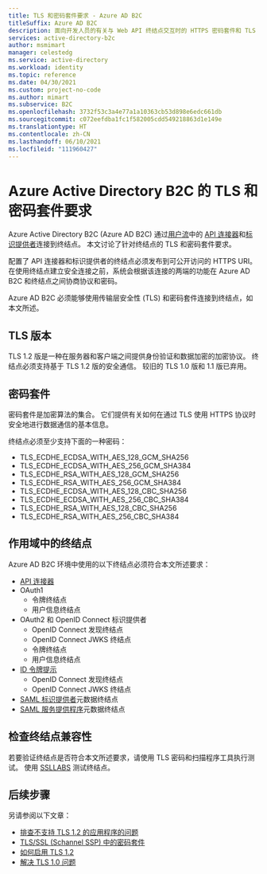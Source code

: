 ```yaml
---
title: TLS 和密码套件要求 - Azure AD B2C
titleSuffix: Azure AD B2C
description: 面向开发人员的有关与 Web API 终结点交互时的 HTTPS 密码套件和 TLS 要求的说明。
services: active-directory-b2c
author: msmimart
manager: celestedg
ms.service: active-directory
ms.workload: identity
ms.topic: reference
ms.date: 04/30/2021
ms.custom: project-no-code
ms.author: mimart
ms.subservice: B2C
ms.openlocfilehash: 3732f53c3a4e77a1a10363cb53d898e6edc661db
ms.sourcegitcommit: c072eefdba1fc1f582005cdd549218863d1e149e
ms.translationtype: HT
ms.contentlocale: zh-CN
ms.lasthandoff: 06/10/2021
ms.locfileid: "111960427"
---
```

# <a name="azure-active-directory-b2c-tls-and-cipher-suite-requirements"></a>Azure Active Directory B2C 的 TLS 和密码套件要求

Azure Active Directory B2C (Azure AD B2C) 通过[用户流](user-flow-overview.md)中的 [API 连接器](api-connectors-overview.md)和[标识提供者](oauth2-technical-profile.md)连接到终结点。 本文讨论了针对终结点的 TLS 和密码套件要求。

配置了 API 连接器和标识提供者的终结点必须发布到可公开访问的 HTTPS URI。 在使用终结点建立安全连接之前，系统会根据该连接的两端的功能在 Azure AD B2C 和终结点之间协商协议和密码。

Azure AD B2C 必须能够使用传输层安全性 (TLS) 和密码套件连接到终结点，如本文所述。

## <a name="tls-versions"></a>TLS 版本

TLS 1.2 版是一种在服务器和客户端之间提供身份验证和数据加密的加密协议。 终结点必须支持基于 TLS 1.2 版的安全通信。 较旧的 TLS 1.0 版和 1.1 版已弃用。 

## <a name="cipher-suites"></a>密码套件

密码套件是加密算法的集合。 它们提供有关如何在通过 TLS 使用 HTTPS 协议时安全地进行数据通信的基本信息。

终结点必须至少支持下面的一种密码：

- TLS_ECDHE_ECDSA_WITH_AES_128_GCM_SHA256
- TLS_ECDHE_ECDSA_WITH_AES_256_GCM_SHA384
- TLS_ECDHE_RSA_WITH_AES_128_GCM_SHA256
- TLS_ECDHE_RSA_WITH_AES_256_GCM_SHA384
- TLS_ECDHE_ECDSA_WITH_AES_128_CBC_SHA256
- TLS_ECDHE_ECDSA_WITH_AES_256_CBC_SHA384
- TLS_ECDHE_RSA_WITH_AES_128_CBC_SHA256
- TLS_ECDHE_RSA_WITH_AES_256_CBC_SHA384

## <a name="endpoints-in-scope"></a>作用域中的终结点

Azure AD B2C 环境中使用的以下终结点必须符合本文所述要求：

- [API 连接器](api-connectors-overview.md) 
- OAuth1
    - 令牌终结点 
    - 用户信息终结点
- OAuth2 和 OpenID Connect 标识提供者
    - OpenID Connect 发现终结点
    - OpenID Connect JWKS 终结点
    - 令牌终结点 
    - 用户信息终结点
- [ID 令牌提示](id-token-hint.md)
    - OpenID Connect 发现终结点
    - OpenID Connect JWKS 终结点
- [SAML 标识提供者](saml-service-provider.md)元数据终结点
- [SAML 服务提供程序](identity-provider-generic-saml.md)元数据终结点

## <a name="check-your-endpoint-compatibility"></a>检查终结点兼容性

若要验证终结点是否符合本文所述要求，请使用 TLS 密码和扫描程序工具执行测试。 使用 [SSLLABS](https://www.ssllabs.com/ssltest/analyze.html) 测试终结点。


## <a name="next-steps"></a>后续步骤

另请参阅以下文章：

- [排查不支持 TLS 1.2 的应用程序的问题](../cloud-services/applications-dont-support-tls-1-2.md)
- [TLS/SSL (Schannel SSP) 中的密码套件](/windows/win32/secauthn/cipher-suites-in-schannel)
- [如何启用 TLS 1.2](/mem/configmgr/core/plan-design/security/enable-tls-1-2)
- [解决 TLS 1.0 问题](/security/engineering/solving-tls1-problem)